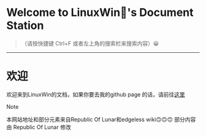# Welcome to LinuxWin🍉's Document Station

> （请按快捷键 Ctrl+F 或者左上角的搜索栏来搜索内容）😀

<HR>

# 欢迎

欢迎来到LinuxWin的文档，如果你要去我的github page 的话，请前往[这里](https://linuxwin232.github.io)

> [!note]
> 本网站地址和部分元素来自Republic Of Lunar和edgeless wiki🙃🙃🙃
> 部分内容由 Republic Of Lunar 修改
